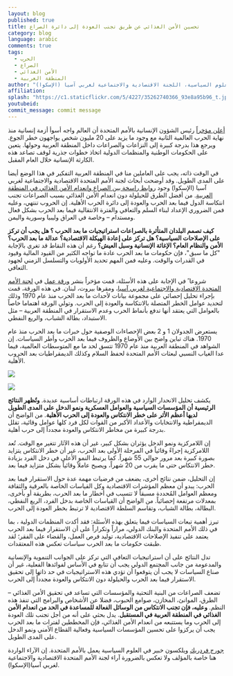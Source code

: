 ```yaml
---
layout: blog
published: true
title: تحسين الأمن الغذائي عن طريق تجنب العودة إلى دائرة الصراع
category: blog
language: arabic
comments: true
tags: 
  - الحرب
  - الصراع
  - الأمن الغذائي
  - المنطقة العربية
author: "جورج فردريك ويلكسون، خبير في العلوم السياسية، اللجنة الاقتصادية والاجتماعية لغربي آسيا (الإسكوا)"
affiliation: 
splash: "https://c1.staticflickr.com/5/4227/35262740366_93e8a95b96_t.jpg"
youtubeid: 
commit_message: commit message
---
```

[أعلن مؤخراً](http://reliefweb.int/report/yemen/usgerc-stephen-o-brien-statement-security-council-missions-yemen-south-sudan-somalia) رئيس الشؤون الإنسانية بالأمم المتحدة أن العالم واجه أسوأ أزمة إنسانية منذ نهاية الحرب العالمية الثانية مع وجود ما يزيد على 20 مليون شخص يواجهون خطر الجوع. ويرجع هذا بدرجة كبيرة إلى النزاعات والصراعات داخل المنطقة العربية وحولها. يتعين على الحكومات الوطنية والمنظمات الدولية اتخاذ خطوات جذرية لوقف تصاعد هذه الكارثة الإنسانية خلال العام المقبل. 



في الوقت ذاته، يجب على العاملين منا في المنطقة العربية التفكير في هذا الوضع أيضا على المدى الطويل. وقد أوضحت أبحاث لجنة الأمم المتحدة الاقتصادية والاجتماعية لغربي آسيا (الإسكوا) وجود [روابط راسخة بين الصراع وانعدام الأمن الغذائي في المنطقة العربية](https://www.unescwa.org/publications/food-security-and-conflict-escwa-region). من أفضل الطرق للحيلولة دون انعدام الأمن الغذائي بسبب الصراعات تجنب انتكاسة الدول فيما بعد الحرب والعودة إلى دائرة الحرب الأهلية. إن الحروب تنتهي، وعليه فمن الضروري الإعداد لبناء السلم والتعافي والفترة الانتقالية فيما بعد الحرب بشكل فعال ومستدام – وخاصة في العراق وليبيا وسورية واليمن. 





**كيف تصمم البلدان المتأثرة بالصراعات استراتيجيات ما بعد الحرب ؟ هل يجب أن تركز على الإصلاحات السياسية؟ هل تركز على إعادة الهيكلة الاقتصادية؟ عدالة ما بعد الحرب؟ الأمن والنظام العام؟ الإغاثة الإنسانية وسبل العيش؟** رغم أن هذه النقاط قد تغري بالإجابة "كل ما سبق"، فإن حكومات ما بعد الحرب عادة ما تواجه الكثير من القيود المالية وقيود في القدرات والوقت. وعليه فمن المهم تحديد الأولويات والتسلسل الزمني لجهود التعافي. 






شروعا ً في الإجابة على هذه الأسئلة، قمت مؤخراً بنشر [ورقة عمل](https://www.unescwa.org/sites/www.unescwa.org/files/page_attachments/post_war_risks_in_the_arab_region_0.pdf) في [لجنة الأمم المتحدة الاقتصادية والاجتماعية لغربي آسيا](https://www.unescwa.org/)، ومقرها بيروت، لبنان. في هذه الورقة، قمت بإجراء تحليل إحصائي على مجموعة بيانات لأحداث ما بعد الحرب منذ عام 1970 وذلك لتحديد عوامل الخطر المتصلة بالانتكاسة والعودة إلى الحرب. وتولي الورقة اهتماما خاصاً بالعوامل التي يعتقد أنها تدفع بأنماط الحرب وعدم الاستقرار في المنطقة العربية – مثل  الاستبداد، بطالة الشباب، والريع النفطي. 







يستعرض الجدولان 1 و 2 بعض الإحصاءات الوصفية حول خبرات ما بعد الحرب منذ عام 1970. هناك تباين واضح بين الأوضاع والظروف فيما بعد الحرب وأطر السياسات. إن الشواهد في المنطقة العربية منذ عام 1970 تتسق لحد ما مع المتوسطات العالمية، فيما عدا الغياب النسبي لبعثات الأمم المتحدة لحفظ السلام وكذلك الديمقراطيات بعد الحروب الأهلية.  






![](https://c1.staticflickr.com/5/4291/36268863326_389ed0d89b_z.jpg)





![](https://c1.staticflickr.com/5/4324/35503132373_0ea29ec232.jpg)





يكشف تحليل الانحدار الوارد في هذه الورقة ارتباطات أساسية عديدة. **وتُظهر النتائج الرئيسية أن المؤسسات السياسية والعوامل العسكرية ونمو الدخل على المدى الطويل لديها أعظم الأثر على خطر الانتكاس والعودة إلى الحرب الأهلية**. 
من الواضح أن الديمقراطية والانتخابات والأعداد الأكبر من القوات لكل فرد كلها عوامل وقائية، تقلل بدرجة كبيرة من مخاطر الانتكاس والعودة مجدداً إلى حرب أهلية.






إن اللامركزية ونمو الدخل يؤثران بشكل كبير، غير أن هذه الآثار تتغير مع الوقت. تُعد اللامركزية إجراءً وقائياً في المرحلة الأولى بعد الحرب، غير أن خطر الانتكاس يتزايد بصورة كبيرة بعد مرور حوالي 55 شهراً.  كما يرتبط النمو الأعلى في دخل الفرد بزيادة خطر الانتكاس حتى ما يقرب من 20 شهراً، ويصبح عاملاً وقائياً بشكل متزايد فيما بعد. 






إن التحليل، ضمن نتائج أخرى، يضعف من فرضيات مهمة عدة حول الاستقرار فيما بعد الحرب: يبدو أن معظم المؤشرات الاقتصادية وكل القياسات الخاصة بالعرقية والثقافة ومعظم العوامل المُحددة مسبقاً لا تتسبب في أخطار ما بعد الحرب، بطريقة أو بأخرى، بمعدلات مرتفعة إحصائياً. من الواضح أن القياسات الخاصة بدخل الفرد، الريع النفطي، البطالة، بطالة الشباب، وتقاسم السلطة الاقتصادية لا ترتبط بخطر العودة إلى الحرب. 





تبرز أهمية تبعات السياسات فيما يتعلق بهذه الأسئلة: فقد أكدت المنظمات الدولية ، بما في ذلك الأمم المتحدة والبنك الدولي، مراراً وتكراراً على أن الاستقرار فيما بعد الحرب يعتمد على تنفيذ الإصلاحات الاقتصادية، توليد فرص العمل، والقضاء على الفقر؛ لقد طبقت حكومات ما بعد الحرب سياسات تعكس هذه المعتقدات.





 
تدل النتائج على أن استراتيجيات التعافي التي تركز على الجوانب التنموية والإنسانية والمدعومة من جانب المجتمع الدولي يجب أن تتابع في الأساس لفوائدها الفعلية، غير أن صناع السياسات لا يجب أن يتوقعوا أن تؤدي هذه الاستراتيجيات في حد ذاتها إلى تحقيق الاستقرار فيما بعد الحرب والحيلولة دون الانتكاس والعودة مجدداً إلى الحرب.





تضعف الصراعات من البنية التحتية والمؤسسات التي تساعد في تحقيق الأمن الغذائي – الطرق، الموانئ، المخازن، صوامع الحبوب، فضلا عن الأشخاص والبرامج التي تنفذ هذه النظم. **وعليه، فإن تجنب الانتكاس من الوسائل الفعالة للمساعدة في الحد من انعدام الأمن الغذائي في المنطقة العربية في المستقبل**. يدل بحثي على أنه من أجل تجنب تلك العودة إلى الحرب وما يستتبعه من انعدام الأمن الغذائي، فإن المخططين لفترات ما بعد الحرب يجب أن يركزوا على تحسين المؤسسات السياسية وفعالية القطاع الأمني ونمو الدخل على المدى الطويل.  







[جورج فردريك](https://georgewillcoxon.com/) ويلكسون خبير في العلوم السياسية يعمل بالأمم المتحدة. إن الآراء الواردة هنا خاصة بالمؤلف ولا تعكس بالضرورة آراء لجنة الأمم المتحدة الاقتصادية والاجتماعية لغربي آسيا(الإسكوا).